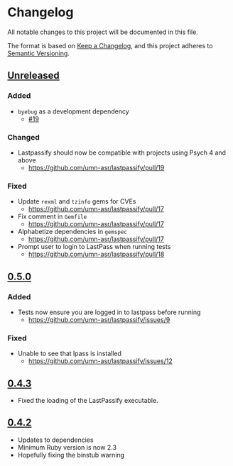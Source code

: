 # Changelog
All notable changes to this project will be documented in this file.

The format is based on [Keep a Changelog](https://keepachangelog.com/en/1.0.0/),
and this project adheres to [Semantic Versioning](https://semver.org/spec/v2.0.0.html).

## [Unreleased]

### Added

- `byebug` as a development dependency
    - [#19](https://github.com/umn-asr/lastpassify/pull/19)

### Changed

- Lastpassify should now be compatible with projects using Psych 4 and above
    - https://github.com/umn-asr/lastpassify/pull/19

### Fixed

- Update `rexml` and `tzinfo` gems for CVEs
    - https://github.com/umn-asr/lastpassify/pull/17
- Fix comment in `Gemfile`
    - https://github.com/umn-asr/lastpassify/pull/17
- Alphabetize dependencies in `gemspec`
    - https://github.com/umn-asr/lastpassify/pull/17
- Prompt user to login to LastPass when running tests
    - https://github.com/umn-asr/lastpassify/pull/18

## [0.5.0]

### Added
- Tests now ensure you are logged in to lastpass before running
  - https://github.com/umn-asr/lastpassify/issues/9

### Fixed
- Unable to see that lpass is installed
  - https://github.com/umn-asr/lastpassify/issues/12

## [0.4.3]

- Fixed the loading of the LastPassify executable.

## [0.4.2]

- Updates to dependencies
- Minimum Ruby version is now 2.3
- Hopefully fixing the binstub warning

[Unreleased]: https://github.com/umn-asr/lastpassify/compare/v0.5.0...HEAD
[0.5.0]: https://github.com/umn-asr/lastpassify/compare/v0.4.3...v0.5.0
[0.4.3]: https://github.com/umn-asr/lastpassify/compare/v0.4.2...v0.4.3
[0.4.2]: https://github.com/umn-asr/lastpassify/compare/3997abac1101eb75c91543241651976be4d49f73...HEAD
